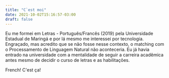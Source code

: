 ```yaml
---
title: "C`est moi"
date: 2021-10-02T15:16:57-03:00
draft: false
---
```


Eu me formei em Letras - Português/Francês (2019) pela Universidade Estadual de Maringá e por lá mesmo me interessei por tecnologia. Engraçado, mas acredito que se não fosse nesse contexto, o matching com o Processamento de Linguagem Natural não aconteceria.
Eu já havia entrado na universidade com a mentalidade de seguir a carreira acadêmica antes mesmo de decidir o curso de letras e as  habilitações.

French! C'est ça!
